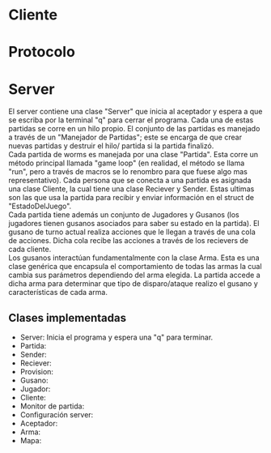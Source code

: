 # Cliente

# Protocolo

# Server
El server contiene una clase "Server" que inicia al aceptador y espera a que se escriba por la terminal "q" para cerrar el programa. Cada una de estas partidas se corre en un hilo propio. El conjunto de las partidas es manejado a través de un "Manejador de Partidas"; este se encarga de que crear nuevas partidas y destruir el hilo/ partida si la partida finalizó.\
Cada partida de worms es manejada por una clase "Partida". Esta corre un método principal llamada "game loop" (en realidad, el método se llama "run", pero a través de macros se lo renombro para que fuese algo mas representativo). Cada persona que se conecta a una partida es asignada una clase Cliente, la cual tiene una clase Reciever y Sender. Estas ultimas son las que usa la partida para recibir y enviar información en el struct de "EstadoDelJuego".\
Cada partida tiene además un conjunto de Jugadores y Gusanos (los jugadores tienen gusanos asociados para saber su estado en la partida). El gusano de turno actual realiza acciones que le llegan a través de una cola de acciones. Dicha cola recibe las acciones a través de los recievers de cada cliente.\
Los gusanos interactúan fundamentalmente con la clase Arma. Esta es una clase genérica que encapsula el comportamiento de todas las armas la cual cambia sus parámetros dependiendo del arma elegida. La partida accede a dicha arma para determinar que tipo de disparo/ataque realizo el gusano y características de cada arma.

## Clases implementadas
- Server: Inicia el programa y espera una "q" para terminar.
- Partida: 
- Sender:
- Reciever:
- Provision:
- Gusano:
- Jugador:
- Cliente:
- Monitor de partida:
- Configuración server:
- Aceptador:
- Arma:
- Mapa:

